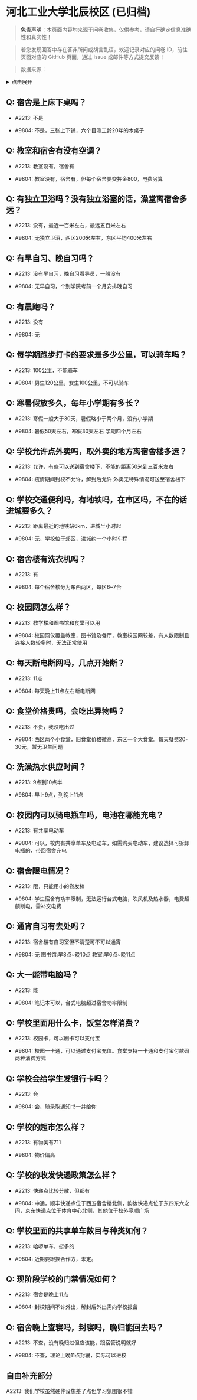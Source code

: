 # 河北工业大学北辰校区 (已归档)

> [免责声明](https://colleges.chat/#_3)：本页面内容均来源于问卷收集，仅供参考，请自行确定信息准确性和真实性！

> 若您发现回答中存在答非所问或胡言乱语，欢迎记录对应的问卷 ID，前往页面对应的 GitHub 页面，通过 issue 或邮件等方式提交反馈！

> 数据来源：

<details><summary>点击展开</summary>
<ul>
<li>A2213: 匿名 (2021 年 06 月)</li>
<li>A9804: 匿名 (2022 年 06 月)</li>
</ul>
</details>

## Q: 宿舍是上床下桌吗？

- A2213: 不是

- A9804: 不是，三张上下铺，六个目测工龄20年的木桌子

## Q: 教室和宿舍有没有空调？

- A2213: 教室没有，宿舍有

- A9804: 教室没有，宿舍有，但每个宿舍要交押金800，电费另算

## Q: 有独立卫浴吗？没有独立浴室的话，澡堂离宿舍多远？

- A2213: 没有，最近一百米左右，最远五百米左右

- A9804: 无独立卫浴，西区200米左右，东区平均400米左右

## Q: 有早自习、晚自习吗？

- A2213: 没有早自习，晚自习看导员，一般没有

- A9804: 无早自习，个别学院考前一个月安排晚自习

## Q: 有晨跑吗？

- A2213: 没有

- A9804: 无

## Q: 每学期跑步打卡的要求是多少公里，可以骑车吗？

- A2213: 100公里，不能骑车

- A9804: 男生120公里，女生100公里，不可以骑车

## Q: 寒暑假放多久，每年小学期有多长？

- A2213: 寒假一般大于30天，暑假略小于两个月，没有小学期

- A9804: 暑假50天左右，寒假30天左右
学期四个月左右

## Q: 学校允许点外卖吗，取外卖的地方离宿舍楼多远？

- A2213: 允许，有些可以送到宿舍楼下，不能的距离50米到三百米左右

- A9804: 疫情期间封校不允许，解封后允许
外卖无特殊情况可送至宿舍楼下

## Q: 学校交通便利吗，有地铁吗，在市区吗，不在的话进城要多久？

- A2213: 距离最近的地铁站6km，进城半小时起

- A9804: 无，学校位于郊区，进城约一个小时车程

## Q: 宿舍楼有洗衣机吗？

- A2213: 有

- A9804: 每个宿舍楼分为东西两区，每区6\~7台

## Q: 校园网怎么样？

- A2213: 教学楼和图书馆和食堂可以用

- A9804: 校园网仅覆盖教室，图书馆及餐厅，教室校园网较差，有人数限制且连接人数较多时，无法正常使用

## Q: 每天断电断网吗，几点开始断？

- A2213: 11点

- A9804: 每天晚上11点左右断电断网

## Q: 食堂价格贵吗，会吃出异物吗？

- A2213: 不贵，我没吃出过

- A9804: 西区两个小食堂，旧食堂价格微高，东区一个大食堂。每天餐费20-30元，暂无卫生问题

## Q: 洗澡热水供应时间？

- A2213: 9点到10点半

- A9804: 早上9点，到晚上11点

## Q: 校园内可以骑电瓶车吗，电池在哪能充电？

- A2213: 有共享电动车

- A9804: 可以，校内有共享单车及电动车，如需购买电动车，建议选择可拆卸电瓶的，带回宿舍充电

## Q: 宿舍限电情况？

- A2213: 限，只能用小的卷发棒

- A9804: 学生宿舍有功率限制，无法运行台式电脑，吹风机及热水器，电费超额断电，需补交电费

## Q: 通宵自习有去处吗？

- A2213: 宿舍楼有自习室但不清楚可不可以通宵

- A9804: 无     图书馆:早8点\~晚10点    教室:早6点\~晚11点

## Q: 大一能带电脑吗？

- A2213: 能

- A9804: 笔记本可以，台式电脑超过宿舍功率限制

## Q: 学校里面用什么卡，饭堂怎样消费？

- A2213: 校园卡，可以刷卡可以支付宝

- A9804: 校园一卡通，可以通过支付宝充值。食堂支持一卡通和支付宝付款码两种消费方式

## Q: 学校会给学生发银行卡吗？

- A2213: 会

- A9804: 会，随录取通知书一并给你

## Q: 学校的超市怎么样？

- A2213: 有物美有711

- A9804: 物价偏高

## Q: 学校的收发快递政策怎么样？

- A2213: 快递点比较分散，但都有

- A9804: 中通，顺丰快递点位于西五宿舍楼北侧，韵达快递点位于东四东六之间，京东快递点位于体育中心北侧，其他位于校外亨顺广场

## Q: 学校里面的共享单车数目与种类如何？

- A2213: 哈啰单车，挺多的

- A9804: 近期要跟换合作方，未定。

## Q: 现阶段学校的门禁情况如何？

- A2213: 宿舍是晚上11点

- A9804: 封校期间不许外出，解封后外出需向学校报备

## Q: 宿舍晚上查寝吗，封寝吗，晚归能回去吗？

- A2213: 不查，没有晚归过但应该能，跟宿管说明就好

- A9804: 不查，理论上晚11点封寝，实际可以进校

## 自由补充部分

A2213: 我们学校虽然硬件设施差了点但学习氛围很不错